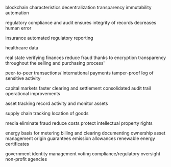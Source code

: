 blockchain characteristics
    decentralization
    transparency
    immutability
    automation

regulatory compliance and audit
    ensures integrity of records
    decreases human error

insurance
    automated regulatory reporting

healthcare data

real state
    verifying finances
    reduce fraud thanks to encryption
    transparency throughout the selling and purchasing process'

peer-to-peer transactions/ international payments
    tamper-proof log of sensitive activity

capital markets
    faster clearing and settlement
    consolidated audit trail
    operational improvements

asset tracking
    record activity and monitor assets

supply chain
    tracking location of goods

media
    eliminate fraud
    reduce costs
    protect intellectual property rights

energy
    basis for metering billing and clearing
    documenting ownership
    asset management
    origin guarantees
    emission allowances
    renewable energy certificates
    
government
    identity management
    voting
    compliance/regulatory oversight
    non-profit agencies